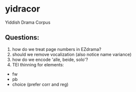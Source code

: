 # yidracor
Yiddish Drama Corpus
## Questions:
1. how do we treat page numbers in EZdrama?
2. should we remove vocalization (also notice name variance)
3. how do we encode 'alle, beide, solo'?
4. TEI thinning for elements:
* fw
* pb
* choice (prefer corr and reg) 
